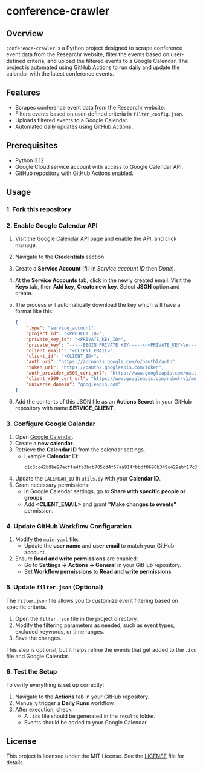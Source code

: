 # conference-crawler

## Overview

`conference-crawler` is a Python project designed to scrape conference event data from the Researchr website, filter the events based on user-defined criteria, and upload the filtered events to a Google Calendar. The project is automated using GitHub Actions to run daily and update the calendar with the latest conference events.

## Features

- Scrapes conference event data from the Researchr website.
- Filters events based on user-defined criteria in `filter_config.json`.
- Uploads filtered events to a Google Calendar.
- Automated daily updates using GitHub Actions.

## Prerequisites

- Python 3.12
- Google Cloud service account with access to Google Calendar API.
- GitHub repository with GitHub Actions enabled.

## Usage

### **1. Fork this repository**

### **2. Enable Google Calendar API**
1. Visit the [Google Calendar API page](https://console.cloud.google.com/marketplace/product/google/calendar-json.googleapis.com?q=search&referrer=search&inv=1&invt=AbpKbg&authuser=1) and enable the API, and click manage.
2. Navigate to the **Credentials** section.
3. Create a **Service Account** (fill in *Service account ID* then *Done*).
4. At the **Service Accounts** tab, click in the newly created email. Visit the **Keys** tab, then **Add key**, **Create new key**. Select **JSON** option and create.
5. The process will automatically download the key which will have a format like this:

    ```json
    {
        "type": "service_account",
        "project_id": "<PROJECT_ID>",
        "private_key_id": "<PRIVATE_KEY_ID>",
        "private_key": "-----BEGIN PRIVATE KEY-----\n<PRIVATE_KEY>\n-----END PRIVATE KEY-----\n",
        "client_email": "<CLIENT_EMAIL>",
        "client_id": "<CLIENT_ID>",
        "auth_uri": "https://accounts.google.com/o/oauth2/auth",
        "token_uri": "https://oauth2.googleapis.com/token",
        "auth_provider_x509_cert_url": "https://www.googleapis.com/oauth2/v1/certs",
        "client_x509_cert_url": "https://www.googleapis.com/robot/v1/metadata/x509/<CLIENT_EMAIL>",
        "universe_domain": "googleapis.com"
    }
    ```

5. Add the contents of this JSON file as an **Actions Secret** in your GitHub repository with name **SERVICE_CLIENT**.

### **3. Configure Google Calendar**
1. Open [Google Calendar](https://calendar.google.com).
2. Create a **new calendar**.
3. Retrieve the **Calendar ID** from the calendar settings.
   - Example **Calendar ID**:
     ```
     c1c3cc42b9be97acffa4fb3bcb785cd4f57aa914fbbdf8698b349c429ebf17c3@group.calendar.google.com
     ```
4. Update the `CALENDAR_ID` in `utils.py` with your **Calendar ID**.
5. Grant necessary permissions:
    - In Google Calendar settings, go to **Share with specific people or groups**.
    - Add **<CLIENT_EMAIL>** and grant **"Make changes to events"** permission.

### **4. Update GitHub Workflow Configuration**
1. Modify the `main.yaml` file:
    - Update the **user name** and **user email** to match your GitHub account.
2. Ensure **Read and write permissions** are enabled:
    - Go to **Settings → Actions → General** in your GitHub repository.
    - Set **Workflow permissions** to **Read and write permissions**.

### **5. Update `filter.json` (Optional)**

The `filter.json` file allows you to customize event filtering based on specific criteria.

1. Open the `filter.json` file in the project directory.
2. Modify the filtering parameters as needed, such as event types, excluded keywords, or time ranges.
3. Save the changes.

This step is optional, but it helps refine the events that get added to the `.ics` file and Google Calendar.


### **6. Test the Setup**
To verify everything is set up correctly:
1. Navigate to the **Actions** tab in your GitHub repository.
2. Manually trigger a **Daily Runs** workflow.
3. After execution, check:
    - A `.ics` file should be generated in the `results` folder.
    - Events should be added to your Google Calendar.

## License

This project is licensed under the MIT License. See the [LICENSE](LICENSE) file for details.

